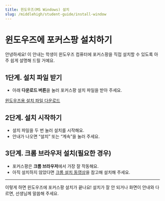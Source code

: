 ```yaml
---
title: 윈도우즈(MS Windows) 설치
slug: /middlehigh/student-guide/install-window
---
```


# 윈도우즈에 포커스팡 설치하기

안녕하세요!
이 안내는 학생이 윈도우즈 컴퓨터에 포커스팡을 직접 설치할 수 있도록 아주 쉽게 설명해 드릴 거예요.

## 1단계. 설치 파일 받기
- 아래 **다운로드 버튼**을 눌러 포커스팡 설치 파일을 받아 주세요.

<p class="fp-download-btn-wrap">
  <a class="fp-download-btn fp-download-btn-blue" href="https://ss1.cloud.kt.com:1000/focuspang-media/downloads/FocuspangStudentSetup.exe" target="_blank" rel="noopener noreferrer">윈도우즈용 설치 파일 다운로드</a>
</p>

## 2단계. 설치 시작하기
- 설치 파일을 두 번 눌러 설치를 시작해요.
- 안내가 나오면 “설치” 또는 “계속”을 눌러 주세요.

## 3단계. 크롬 브라우저 설치(필요한 경우)
- 포커스팡은 **크롬 브라우저**에서 가장 잘 작동해요.
- 아직 설치하지 않았다면 [크롬 설치 동영상](https://www.google.com/intl/ko_kr/chrome)을 참고해 설치해 주세요.

---

이렇게 하면 윈도우즈에 포커스팡 설치가 끝나요!
설치가 잘 안 되거나 화면이 안내와 다르면, 선생님께 말씀해 주세요.

